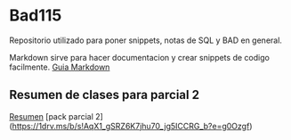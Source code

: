 # Bad115

Repositorio utilizado para poner snippets, notas de SQL y BAD en general.

Markdown sirve para hacer documentacion y crear snippets de codigo facilmente.
[Guia Markdown](https://github.com/adam-p/markdown-here/wiki/Markdown-Cheatsheet)

## Resumen de clases para parcial 2

[Resumen](https://onedrive.live.com/view.aspx?resid=1B3942C0D44A30C9!6884&ithint=file%2cdocx&authkey=!AJPwzXjhvCFXfmM)
[pack parcial 2] (https://1drv.ms/b/s!AqX1_gSRZ6K7jhu70_jg5ICCRG_b?e=g0Ozgf)


